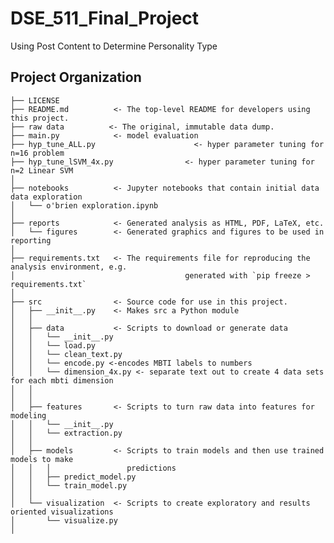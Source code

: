 DSE_511_Final_Project
==============================

Using Post Content to Determine Personality Type

Project Organization
------------

    ├── LICENSE
    ├── README.md          <- The top-level README for developers using this project.
    ├── raw data 	      <- The original, immutable data dump.
    ├── main.py            <- model evaluation 
    ├── hyp_tune_ALL.py            	         <- hyper parameter tuning for n=16 problem   
    ├── hyp_tune_lSVM_4x.py                <- hyper parameter tuning for n=2 Linear SVM 
    │
    ├── notebooks          <- Jupyter notebooks that contain initial data data exploration
    │   └── o'brien exploration.ipynb    
    │
    ├── reports            <- Generated analysis as HTML, PDF, LaTeX, etc.
    │   └── figures        <- Generated graphics and figures to be used in reporting
    │
    ├── requirements.txt   <- The requirements file for reproducing the analysis environment, e.g.
    │                         		       generated with `pip freeze > requirements.txt`
    │
    ├── src                <- Source code for use in this project.
    │   ├── __init__.py    <- Makes src a Python module
    │   │
    │   ├── data           <- Scripts to download or generate data
    │   │   └── __init__.py
    │   │   └── load.py
    │   │   └── clean_text.py 
    │   │   └── encode.py <-encodes MBTI labels to numbers
    │   │   └── dimension_4x.py <- separate text out to create 4 data sets for each mbti dimension
    │   │   
    │   │
    │   ├── features       <- Scripts to turn raw data into features for modeling
    │   │   └── __init__.py    
    │   │   └── extraction.py
    │   │
    │   ├── models         <- Scripts to train models and then use trained models to make
    │   │   │                 predictions
    │   │   ├── predict_model.py
    │   │   └── train_model.py
    │   │
    │   └── visualization  <- Scripts to create exploratory and results oriented visualizations
    │       └── visualize.py
    │

